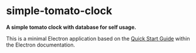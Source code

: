 # simple-tomato-clock

**A simple tomato clock with database for self usage.**

This is a minimal Electron application based on the [Quick Start Guide](https://electronjs.org/docs/tutorial/quick-start) within the Electron documentation.
